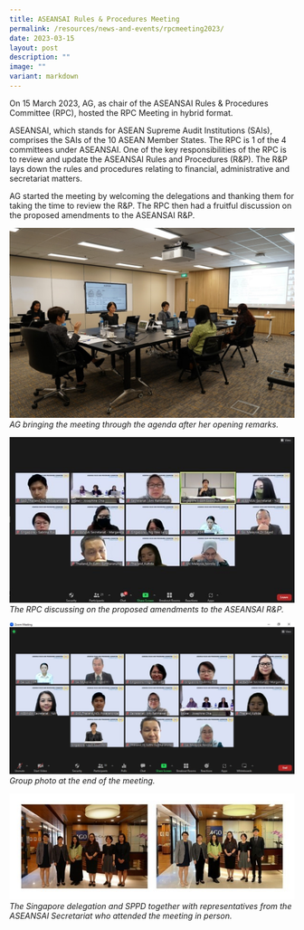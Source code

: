 ```yaml
---
title: ASEANSAI Rules & Procedures Meeting
permalink: /resources/news-and-events/rpcmeeting2023/
date: 2023-03-15
layout: post
description: ""
image: ""
variant: markdown
---
```

On 15 March 2023, AG, as chair of the ASEANSAI Rules & Procedures Committee (RPC), hosted the RPC Meeting in hybrid format. 
 
ASEANSAI, which stands for ASEAN Supreme Audit Institutions (SAIs), comprises the SAIs of the 10 ASEAN Member States. The RPC is 1 of the 4 committees under ASEANSAI. One of the key responsibilities of the RPC is to review and update the ASEANSAI Rules and Procedures (R&P). The R&P lays down the rules and procedures relating to financial, administrative and secretariat matters.
 
AG started the meeting by welcoming the delegations and thanking them for taking the time to review the R&P. The RPC then had a fruitful discussion on the proposed amendments to the ASEANSAI R&P. 

![](/images/News%20&%20Events%20Photos/2023/2023RPCMeet1.jpg)
*AG bringing the meeting through the agenda after her opening remarks.*

![](/images/News%20&%20Events%20Photos/2023/2023RPCMeet2.jpg)
*The RPC discussing on the proposed amendments to the ASEANSAI R&P.*

![](/images/News%20&%20Events%20Photos/2023/2023RPCMeet3.jpg)
*Group photo at the end of the meeting.*

![](/images/News%20&%20Events%20Photos/2023/2023RPCMeet4.jpg)
*The Singapore delegation and SPPD together with representatives from the ASEANSAI Secretariat who attended the meeting in person.*